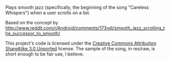 Plays smooth jazz (specifically, the beginning of the song "Careless Whispers") when a user scrolls on a list.

Based on the concept by http://www.reddit.com/r/Android/comments/173vdj/smooth_jazz_scrolling_the_successor_to_smooth/

This project's code is licensed under the [Creative Commons Attribution ShareAlike 3.0 Unported](http://creativecommons.org/licenses/by-sa/3.0/) license.
The sample of the song, in res/raw, is short enough to be fair use, I believe.
